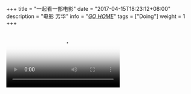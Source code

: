 +++
title = "一起看一部电影"
date = "2017-04-15T18:23:12+08:00"
description = "电影 芳华"
info = "[*GO HOME*](weiam.ml)"
tags = ["Doing"]
weight = 1
+++

<video src="https://gateway.pinata.cloud/ipfs/QmYVri7jyBdPyfR8AgBLTgyTjiJifCgpeHFiFrKxowQeq8" poster="../images/fanghua.jpg" controls></video>	
	

